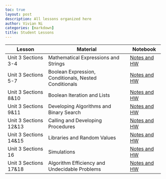 ```yaml
---
toc: true
layout: post
description: All lessons organized here
author: Vivian Ni
categories: [markdown]
title: Student Lessons 
---
```


| Lesson | Material | Notebook |
|-|-|-|
| Unit 3 Sections 3-4 | Mathematical Expressions and Strings | [Notes and HW](https://vivianknee.github.io/FastPages/2022/12/03/math-express-strings.html) |
| Unit 3 Sections 5-7 | Boolean Expression, Conditionals, Nested Conditionals | [Notes and HW](https://vivianknee.github.io/FastPages/2022/12/05/bool-express-conditional.html) |
| Unit 3 Sections 8&10 | Boolean Iteration and Lists | [Notes and HW](https://vivianknee.github.io/FastPages/2022/12/05/bool-itera-lists.html) |
| Unit 3 Sections 9&11 | Developing Algorithms and Binary Search | [Notes and HW](https://vivianknee.github.io/FastPages/2022/12/06/algo-binary.html) |
| Unit 3 Sections 12&13 | Calling and Developing Procedures | [Notes and HW](https://vivianknee.github.io/FastPages/2022/12/08/devlop-procedures.html) |
| Unit 3 Sections 14&15 | Libraries and Random Values | [Notes and HW](https://vivianknee.github.io/FastPages/2022/12/12/lib-rand-values.html) |
| Unit 3 Sections 16 | Simulations | [Notes and HW](https://vivianknee.github.io/FastPages/2022/12/13/simulations.html) |
| Unit 3 Sections 17&18 | Algorithm Efficiency and Undecidable Problems | [Notes and HW](https://vivianknee.github.io/FastPages/2022/12/14/algo-und-problems.html) |